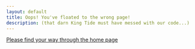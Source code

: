 ```yaml
---
layout: default
title: Oops! You've floated to the wrong page!
description: (that darn King Tide must have messed with our code...)
---
```


[Please find your way through the home page](index.md)

